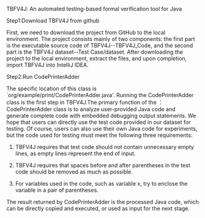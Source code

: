 
TBFV4J: An automated testing-based formal verification tool for
Java

Step1:Download TBFV4J from github

First, we need to download the project from GitHub to the local environment. The project consists mainly of two components: the first part is the executable source code of TBFV4J--TBFV4J_Code, and the second part is the TBFV4J dataset--Test Case/dataset. After downloading the project to the local environment, extract the files, and upon completion, import TBFV4J into IntelliJ IDEA.

Step2:Run CodePrinterAdder

The specific location of this class is `org/example/print/CodePrinterAdder.java'. Running the CodePrinterAdder class is the first step in TBFV4J.The primary function of the ：CodePrinterAdder class is to analyze user-provided Java code and generate complete code with embedded debugging output statements. We hope that users can directly use the test code provided in our dataset for testing. Of course, users can also use their own Java code for experiments, but the code used for testing must meet the following three requirements:

1. TBFV4J requires that test code should not contain unnecessary empty lines, as empty lines represent the end of input.

2. TBFV4J requires that spaces before and after parentheses in the test code should be removed as much as possible.

3. For variables used in the code, such as variable x, try to enclose the variable in a pair of parentheses.

The result returned by CodePrinterAdder is the processed Java code, which can be directly copied and executed, or used as input for the next stage.
